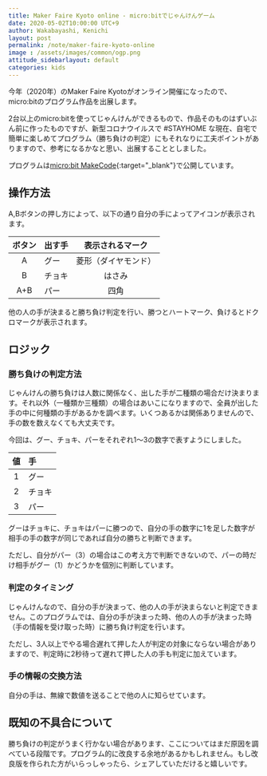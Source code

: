 ```yaml
---
title: Maker Faire Kyoto online - micro:bitでじゃんけんゲーム
date: 2020-05-02T10:00:00 UTC+9
author: Wakabayashi, Kenichi
layout: post
permalink: /note/maker-faire-kyoto-online
image : /assets/images/common/ogp.png
attitude_sidebarlayout: default
categories: kids
---
```

今年（2020年）のMaker Faire Kyotoがオンライン開催になったので、micro:bitのプログラム作品を出展します。

2台以上のmicro:bitを使ってじゃんけんができるもので、作品そのものはずいぶん前に作ったものですが、新型コロナウイルスで #STAYHOME な現在、自宅で簡単に楽しめてプログラム（勝ち負けの判定）にもそれなりに工夫ポイントがありますので、参考になるかなと思い、出展することとしました。

プログラムは[micro:bit MakeCode](https://makecode.microbit.org/_PWXYgJWsWect){:target="_blank"}で公開しています。

## 操作方法
A,Bボタンの押し方によって、以下の通り自分の手によってアイコンが表示されます。

|ボタン|出す手|表示されるマーク|
|:--:|:--|:--:|
|A|グー|菱形（ダイヤモンド）|
|B|チョキ|はさみ|
|A+B|パー|四角|

他の人の手が決まると勝ち負け判定を行い、勝つとハートマーク、負けるとドクロマークが表示されます。

## ロジック
### 勝ち負けの判定方法
じゃんけんの勝ち負けは人数に関係なく、出した手が二種類の場合だけ決まります。それ以外（一種類か三種類）の場合はあいこになりますので、全員が出した手の中に何種類の手があるかを調べます。いくつあるかは関係ありませんので、手の数を数えなくても大丈夫です。

今回は、グー、チョキ、パーをそれぞれ1〜3の数字で表すようにしました。

|値|手|
|:--:|:--|
|1|グー|
|2|チョキ|
|3|パー|

グーはチョキに、チョキはパーに勝つので、自分の手の数字に1を足した数字が相手の手の数字が同じであれば自分の勝ちと判断できます。

ただし、自分がパー（3）の場合はこの考え方で判断できないので、パーの時だけ相手がグー（1）かどうかを個別に判断しています。

### 判定のタイミング
じゃんけんなので、自分の手が決まって、他の人の手が決まらないと判定できません。このプログラムでは、自分の手が決まった時、他の人の手が決まった時（手の情報を受け取った時）に勝ち負け判定を行います。

ただし、3人以上でやる場合遅れて押した人が判定の対象にならない場合がありますので、判定時に2秒待って遅れて押した人の手も判定に加えています。

### 手の情報の交換方法
自分の手は、無線で数値を送ることで他の人に知らせています。

## 既知の不具合について
勝ち負けの判定がうまく行かない場合があります、ここについてはまだ原因を調べている段階です。プログラム的に改良する余地があるかもしれません。もし改良版を作られた方がいらっしゃったら、シェアしていただけると嬉しいです。
